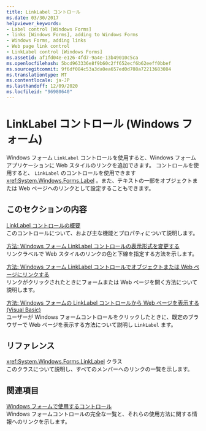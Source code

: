 ```yaml
---
title: LinkLabel コントロール
ms.date: 03/30/2017
helpviewer_keywords:
- Label control [Windows Forms]
- links [Windows Forms], adding to Windows Forms
- Windows Forms, adding links
- Web page link control
- LinkLabel control [Windows Forms]
ms.assetid: af1fd04e-e126-4fd7-9a4e-13b49010c5ca
ms.openlocfilehash: 5bcd963336e8f9b60c2ff652ecf6b62eeff0bbef
ms.sourcegitcommit: 9f6df084c53a3da0ea657ed0d708a72213683084
ms.translationtype: MT
ms.contentlocale: ja-JP
ms.lasthandoff: 12/09/2020
ms.locfileid: "96980640"
---
```

# <a name="linklabel-control-windows-forms"></a>LinkLabel コントロール (Windows フォーム)
Windows フォーム `LinkLabel` コントロールを使用すると、Windows フォームアプリケーションに Web スタイルのリンクを追加できます。 コントロールを使用すると、 `LinkLabel` のコントロールを使用できます <xref:System.Windows.Forms.Label> 。また、テキストの一部をオブジェクトまたは Web ページへのリンクとして設定することもできます。  
  
## <a name="in-this-section"></a>このセクションの内容  
 [LinkLabel コントロールの概要](linklabel-control-overview-windows-forms.md)  
 このコントロールについて、および主な機能とプロパティについて説明します。  
  
 [方法: Windows フォーム LinkLabel コントロールの表示形式を変更する](how-to-change-the-appearance-of-the-windows-forms-linklabel-control.md)  
 リンクラベルで Web スタイルのリンクの色と下線を指定する方法を示します。  
  
 [方法: Windows フォーム LinkLabel コントロールでオブジェクトまたは Web ページにリンクする](link-to-an-object-or-web-page-with-wf-linklabel-control.md)  
 リンクがクリックされたときにフォームまたは Web ページを開く方法について説明します。  
  
 [方法: Windows フォームの LinkLabel コントロールから Web ページを表示する (Visual Basic)](display-a-web-page-from-a-wf-linklabel-control-visual-basic.md)  
 ユーザーが Windows フォームコントロールをクリックしたときに、既定のブラウザーで Web ページを表示する方法について説明し `LinkLabel` ます。  
  
## <a name="reference"></a>リファレンス  
 <xref:System.Windows.Forms.LinkLabel> クラス  
 このクラスについて説明し、すべてのメンバーへのリンクの一覧を示します。  
  
## <a name="related-sections"></a>関連項目  
 [Windows フォームで使用するコントロール](controls-to-use-on-windows-forms.md)  
 Windows フォームコントロールの完全な一覧と、それらの使用方法に関する情報へのリンクを示します。
